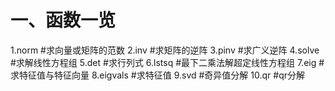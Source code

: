 一、函数一览
  ========
  1.norm #求向量或矩阵的范数
  2.inv #求矩阵的逆阵
  3.pinv #求广义逆阵
  4.solve #求解线性方程组
  5.det #求行列式
  6.lstsq #最下二乘法解超定线性方程组
  7.eig #求特征值与特征向量
  8.eigvals #求特征值
  9.svd #奇异值分解
  10.qr #qr分解

